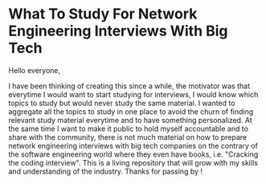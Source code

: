 # What To Study For Network Engineering Interviews With Big Tech

Hello everyone,

I have been thinking of creating this since a while, the motivator was that everytime I would want to start studying for interviews, I would know which topics to study but would never study the same material. I wanted to aggregate all the topics to study in one place to avoid the churn of finding relevant study material everytime and to have something personalized. At the same time I want to make it public to hold myself accountable and to share with the community, there is not much material on how to prepare network engineering interviews with big tech companies on the contrary of the software engineering world where they even have books, i.e. "Cracking the coding interview". This is a living repository that will grow with my skills and understanding of the industry. Thanks for passing by ! 
